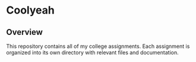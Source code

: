 # Coolyeah

## Overview
This repository contains all of my college assignments. Each assignment is organized into its own directory with relevant files and documentation.